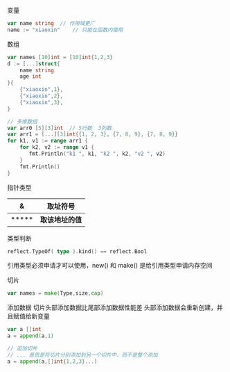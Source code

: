 变量
``` go
var name string  // 作用域更广
name := "xiaoxin"    // 只能在函数内使用
```

数组
```Go
var names [10]int = [10]int{1,2,3}
d := [...]struct{
	name string
	age int
}{
	{"xiaoxin",1},
	{"xiaoxin",2},
	{"xiaoxin",3},
}

// 多维数组
var arr0 [5][3]int  // 5行数  3列数
var arr1 = [...][3]int{{1, 2, 3}, {7, 8, 9}, {7, 8, 9}}
for k1, v1 := range arr1 {  
    for k2, v2 := range v1 {  
       fmt.Println("k1 ", k1, "k2 ", k2, "v2 ", v2)  
    }  
    fmt.Println()  
}
```

指针类型

|   &   |    取址符号    |
| :---: | :--------: |
| ***** | **取该地址的值** |

类型判断
```Go
reflect.TypeOf( type ).kind() == reflect.Bool
```

引用类型必须申请才可以使用，new() 和 make() 是给引用类型申请内存空间

切片
```Go
var names = make(Type,size,cap)
```

添加数据
切片头部添加数据比尾部添加数据性能差
头部添加数据会重新创建，并且赋值给新变量
```Go
var a []int
a = append(a,1)

// 追加切片
// ... 意思是将切片分别添加到另一个切片中，而不是整个添加
a = append(a,[]int{1,2,3}...)

```